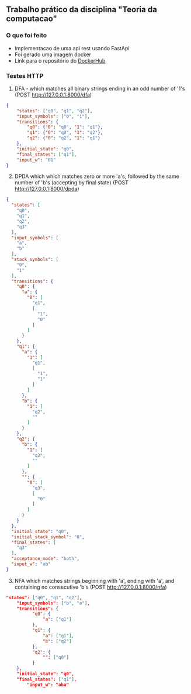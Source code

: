## Trabalho prático da disciplina "Teoria da computacao"

### O que foi feito

- Implementacao de uma api rest usando FastApi
- Foi gerado uma imagem docker
- Link para o repositório do [DockerHub](https://hub.docker.com/repository/docker/mauriciomartinss/api-teoria-computacao/general)

### Testes HTTP

1. DFA - which matches all binary strings ending in an odd number of '1's (POST http://127.0.0.1:8000/dfa)
```json
{
    "states": ["q0", "q1", "q2"],
    "input_symbols": ["0", "1"],
    "transitions": {
        "q0": {"0": "q0", "1": "q1"},
        "q1": {"0": "q0", "1": "q2"},
        "q2": {"0": "q2", "1": "q1"}
    },
    "initial_state": "q0",
    "final_states": ["q1"],
    "input_w": "01"
}
```

2. DPDA which which matches zero or more 'a's, followed by the same number of 'b's (accepting by final state) (POST http://127.0.0.1:8000/dpda)
```json
{
  "states": [
    "q0",
    "q1",
    "q2",
    "q3"
  ],
  "input_symbols": [
    "a",
    "b"
  ],
  "stack_symbols": [
    "0",
    "1"
  ],
  "transitions": {
    "q0": {
      "a": {
        "0": [
          "q1",
          [
            "1",
            "0"
          ]
        ]
      }
    },
    "q1": {
      "a": {
        "1": [
          "q1",
          [
            "1",
            "1"
          ]
        ]
      },
      "b": {
        "1": [
          "q2",
          ""
        ]
      }
    },
    "q2": {
      "b": {
        "1": [
          "q2",
          ""
        ]
      },
      "": {
        "0": [
          "q3",
          [
            "0"
          ]
        ]
      }
    }
  },
  "initial_state": "q0",
  "initial_stack_symbol": "0",
  "final_states": [
    "q3"
  ],
  "acceptance_mode": "both",
  "input_w": "ab"
}
```

3. NFA which matches strings beginning with 'a', ending with 'a', and containing no consecutive 'b's (POST http://127.0.0.1:8000/nfa)

```json
"states": ["q0", "q1", "q2"],
    "input_symbols": ["b", "a"],
    "transitions": {
          "q0": {
              "a": ["q1"]
          },
          "q1": {
              "a": ["q1"],
              "b": ["q2"]
          },
          "q2": {
              "": ["q0"]
          }
    },
    "initial_state": "q0",
    "final_states": ["q1"],
		"input_w": "aba"
```

